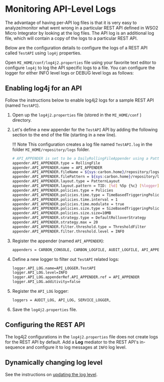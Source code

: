 # Monitoring API-Level Logs

The advantage of having per-API log files is that it is very easy to analyze/monitor what went wrong in a particular REST API defined in WSO2 Micro Integrator by looking at the log files. The API log is an additional log file, which will contain a copy of the logs to a particular REST API.

Below are the configuration details to configure the logs of a REST API called `TestAPI` using `log4j`
properties.

Open `MI_HOME/conf/log4j2.properties` file using your favorite text editor to configure `log4j` to log the API specific logs to a file. You can configure the logger for either INFO level logs or DEBUG level logs as follows:

## Enabling log4j for an API

Follow the instructions below to enable log4j2 logs for a sample REST API (named `TestAPI`). 

1.  Open up the `log4j2.properties` file (stored in the `MI_HOME/conf` ) directory. 
2.  Let's define a new appender for the `TestAPI` API by adding the following section to the end of the file (starting in a new line).

	!!! Note
        This configuration creates a log file named `TestAPI.log` in the folder `MI_HOME/repository/logs` folder.

	```bash
	# API_APPENDER is set to be a DailyRollingFileAppender using a PatternLayout.
	appender.API_APPENDER.type = RollingFile
	appender.API_APPENDER.name = API_APPENDER
	appender.API_APPENDER.fileName = ${sys:carbon.home}/repository/logs/TestAPI.log
	appender.API_APPENDER.filePattern = ${sys:carbon.home}/repository/logs/wso2-ei-api-%d{MM-dd-yyyy}.log
	appender.API_APPENDER.layout.type = PatternLayout
	appender.API_APPENDER.layout.pattern = TID: [%d] %5p {%c} [%logger] - %m%ex%n
	appender.API_APPENDER.policies.type = Policies
	appender.API_APPENDER.policies.time.type = TimeBasedTriggeringPolicy
	appender.API_APPENDER.policies.time.interval = 1
	appender.API_APPENDER.policies.time.modulate = true
	appender.API_APPENDER.policies.size.type = SizeBasedTriggeringPolicy
	appender.API_APPENDER.policies.size.size=10MB
	appender.API_APPENDER.strategy.type = DefaultRolloverStrategy
	appender.API_APPENDER.strategy.max = 20
	appender.API_APPENDER.filter.threshold.type = ThresholdFilter
	appender.API_APPENDER.filter.threshold.level = INFO
	```

3. Register the appender (named `API_APPENDER`):
        
	```xml
	appenders = CARBON_CONSOLE, CARBON_LOGFILE, AUDIT_LOGFILE, API_APPENDER, 
	```

4. Define a new logger to filter out `TestAPI` related logs:

	```xml
	logger.API_LOG.name=API_LOGGER.TestAPI
	logger.API_LOG.level=INFO
	logger.API_LOG.appenderRef.API_APPENDER.ref = API_APPENDER
	logger.API_LOG.additivity=false
	```

5.  Register the `API_LOG` logger:

	```xml
	loggers = AUDIT_LOG, API_LOG, SERVICE_LOGGER,
	```  

6.	Save the `log4j2.properties` file.

## Configuring the REST API

The log4j2 configurations in the `log4j2.properties` file does not create logs for the REST API by default. Add a <b>Log</b> mediator to the REST API's in-sequence and configure it to log messages at `INFO` log level.

## Dynamically changing log level

See the instructions on [updating the log level](../../administer-and-observe/logs/configuring_log4j_properties/#updating-the-log4j2-log-level).

